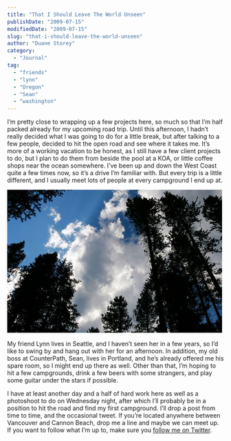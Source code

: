 ```yaml
---
title: "That I Should Leave The World Unseen"
publishDate: "2009-07-15"
modifiedDate: "2009-07-15"
slug: "that-i-should-leave-the-world-unseen"
author: "Duane Storey"
category:
  - "Journal"
tag:
  - "friends"
  - "lynn"
  - "Oregon"
  - "Sean"
  - "washington"
---
```


I’m pretty close to wrapping up a few projects here, so much so that I’m half packed already for my upcoming road trip. Until this afternoon, I hadn’t really decided what I was going to do for a little break, but after talking to a few people, decided to hit the open road and see where it takes me. It’s more of a working vacation to be honest, as I still have a few client projects to do, but I plan to do them from beside the pool at a KOA, or little coffee shops near the ocean somewhere. I’ve been up and down the West Coast quite a few times now, so it’s a drive I’m familiar with. But every trip is a little different, and I usually meet lots of people at every campground I end up at.

[![Trees](_images/that-i-should-leave-the-world-unseen-1.jpg)](http://www.flickr.com/photos/duanestorey/348843441/)

My friend Lynn lives in Seattle, and I haven’t seen her in a few years, so I’d like to swing by and hang out with her for an afternoon. In addition, my old boss at CounterPath, Sean, lives in Portland, and he’s already offered me his spare room, so I might end up there as well. Other than that, I’m hoping to hit a few campgrounds, drink a few beers with some strangers, and play some guitar under the stars if possible.

I have at least another day and a half of hard work here as well as a photoshoot to do on Wednesday night, after which I’ll probably be in a position to hit the road and find my first campground. I’ll drop a post from time to time, and the occasional tweet. If you’re located anywhere between Vancouver and Cannon Beach, drop me a line and maybe we can meet up. If you want to follow what I’m up to, make sure you [follow me on Twitter](http://twitter.com/duanestorey).